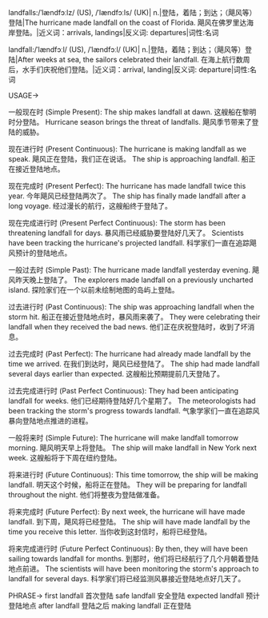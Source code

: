 landfalls:/ˈlændfɔːlz/ (US), /ˈlændfɔːls/ (UK)| n.|登陆，着陆；到达；（飓风等）登陆|The hurricane made landfall on the coast of Florida. 飓风在佛罗里达海岸登陆。|近义词：arrivals, landings|反义词: departures|词性:名词

landfall:/ˈlændfɔːl/ (US), /ˈlændfɔːl/ (UK)| n.|登陆，着陆；到达；（飓风等）登陆|After weeks at sea, the sailors celebrated their landfall.  在海上航行数周后，水手们庆祝他们登陆。|近义词：arrival, landing|反义词: departure|词性:名词


USAGE->

一般现在时 (Simple Present):
The ship makes landfall at dawn.  这艘船在黎明时分登陆。
Hurricane season brings the threat of landfalls. 飓风季节带来了登陆的威胁。

现在进行时 (Present Continuous):
The hurricane is making landfall as we speak. 飓风正在登陆，我们正在说话。
The ship is approaching landfall. 船正在接近登陆地点。


现在完成时 (Present Perfect):
The hurricane has made landfall twice this year. 今年飓风已经登陆两次了。
The ship has finally made landfall after a long voyage.  经过漫长的航行，这艘船终于登陆了。


现在完成进行时 (Present Perfect Continuous):
The storm has been threatening landfall for days.  暴风雨已经威胁要登陆好几天了。
Scientists have been tracking the hurricane's projected landfall. 科学家们一直在追踪飓风预计的登陆地点。


一般过去时 (Simple Past):
The hurricane made landfall yesterday evening. 飓风昨天晚上登陆了。
The explorers made landfall on a previously uncharted island. 探险家们在一个以前未绘制地图的岛屿上登陆。


过去进行时 (Past Continuous):
The ship was approaching landfall when the storm hit.  船正在接近登陆地点时，暴风雨来袭了。
They were celebrating their landfall when they received the bad news. 他们正在庆祝登陆时，收到了坏消息。


过去完成时 (Past Perfect):
The hurricane had already made landfall by the time we arrived.  在我们到达时，飓风已经登陆了。
The ship had made landfall several days earlier than expected.  这艘船比预期提前几天登陆了。


过去完成进行时 (Past Perfect Continuous):
They had been anticipating landfall for weeks.  他们已经期待登陆好几个星期了。
The meteorologists had been tracking the storm's progress towards landfall. 气象学家们一直在追踪风暴向登陆地点推进的进程。


一般将来时 (Simple Future):
The hurricane will make landfall tomorrow morning. 飓风明天早上将登陆。
The ship will make landfall in New York next week.  这艘船将于下周在纽约登陆。


将来进行时 (Future Continuous):
This time tomorrow, the ship will be making landfall. 明天这个时候，船将正在登陆。
They will be preparing for landfall throughout the night. 他们将整夜为登陆做准备。


将来完成时 (Future Perfect):
By next week, the hurricane will have made landfall. 到下周，飓风将已经登陆。
The ship will have made landfall by the time you receive this letter.  当你收到这封信时，船将已经登陆。


将来完成进行时 (Future Perfect Continuous):
By then, they will have been sailing towards landfall for months.  到那时，他们将已经航行了几个月朝着登陆地点前进。
The scientists will have been monitoring the storm's approach to landfall for several days.  科学家们将已经监测风暴接近登陆地点好几天了。



PHRASE->
first landfall  首次登陆
safe landfall 安全登陆
expected landfall 预计登陆地点
after landfall 登陆之后
making landfall  正在登陆
